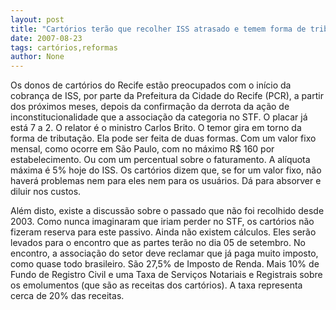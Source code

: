 ```yaml
---
layout: post
title: "Cartórios terão que recolher ISS atrasado e temem forma de tributação do ISS pela PCR"
date: 2007-08-23
tags: cartórios,reformas
author: None
---
```

Os donos de cart&oacute;rios do Recife est&atilde;o preocupados com o in&iacute;cio da cobran&ccedil;a de ISS, por parte da Prefeitura da Cidade do Recife (PCR), a partir dos pr&oacute;ximos meses, depois da confirma&ccedil;&atilde;o da derrota da a&ccedil;&atilde;o de inconstitucionalidade que a associa&ccedil;&atilde;o da categoria no STF. O placar j&aacute; est&aacute; 7 a 2. O relator &eacute; o ministro Carlos Brito.
O temor gira em torno da forma de tributa&ccedil;&atilde;o. Ela pode ser feita de duas formas. Com um valor fixo mensal, como ocorre em S&atilde;o Paulo, com no m&aacute;ximo R$ 160 por estabelecimento. Ou com um percentual sobre o faturamento. A al&iacute;quota m&aacute;xima &eacute; 5% hoje do ISS.
Os cart&oacute;rios dizem que, se for um valor fixo, n&atilde;o haver&aacute; problemas nem para eles nem para os usu&aacute;rios. D&aacute; para absorver e diluir nos custos.

Al&eacute;m disto, existe a discuss&atilde;o sobre o passado que n&atilde;o foi recolhido desde 2003. Como nunca imaginaram que iriam perder no STF, os cart&oacute;rios n&atilde;o fizeram reserva para este passivo.
Ainda n&atilde;o existem c&aacute;lculos. Eles ser&atilde;o levados para o encontro que as partes ter&atilde;o no dia 05 de setembro.
No encontro, a associa&ccedil;&atilde;o do setor deve reclamar que j&aacute; paga muito imposto, como quase todo brasileiro. S&atilde;o 27,5% de Imposto de Renda. Mais 10% de Fundo de Registro Civil e uma Taxa de Servi&ccedil;os Notariais e Registrais sobre os emolumentos (que s&atilde;o as receitas dos cart&oacute;rios). A taxa representa cerca de 20% das receitas. 